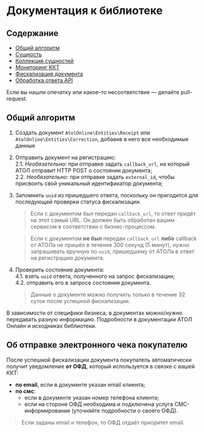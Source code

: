 # Документация к библиотеке

<a id="toc"></a>

## Содержание

* [Общий алгоритм](#getstarted)
* [Сущность](entity.md)
* [Коллекция сущностей](collection.md)
* [Мониторинг ККТ](monitoring.md)
* [Фискализация документа](fiscalizing.md)
* [Обработка ответа API](response.md)

Если вы нашли опечатку или какое-то несоответствие — делайте pull-request.

<a id="getstarted"></a>

## Общий алгоритм

1. Создать документ `AtolOnline\Entities\Receipt` или `AtolOnline\Entities\Correction`, добавив в него все необходимые
   данные
2. Отправить документ на регистрацию:  
   2.1. *Необязательно:* при отправке задать `callback_url`, на который АТОЛ отправит HTTP POST о состоянии документа;  
   2.2. *Необязательно:* при отправке задать `external_id`, чтобы присвоить свой уникальный идентификатор документа;
3. Запомнить `uuid` из пришедшего ответа, поскольку он пригодится для последующей проверки статуса фискализации.
   > Если с документом был передан `callback_url`, то ответ придёт на этот самый URL.
   > Он должен быть обработан вашим сервисом в соответствии с бизнес-процессом.

   > Если с документом **не был** передан `callback_url` **либо** callback от АТОЛа не пришёл в течение 300 секунд
   > (5 минут), нужно запрашивать вручную по `uuid`, пришедшему от АТОЛа в ответ на регистрацию документа.
4. Проверить состояние документа:  
   4.1. взять `uuid` ответа, полученного на запрос фискализации;  
   4.2. отправить его в запросе состояния документа.
   > Данные о документе можно получить только в течение 32 суток после успешной фискализации.

В зависимости от специфики бизнеса, в документах можно/нужно передавать разную информацию. Подробности в документации
АТОЛ Онлайн и исходниках библиотеки.

## Об отправке электронного чека покупателю

После успешной фискализации документа покупатель автоматически получит уведомление **от ОФД**, который используется в
связке с вашей ККТ:

* **по email**, если в документе указан email клиента;
* **по смс**:
    * если в документе указан номер телефона клиента;
    * если на стороне ОФД необходима и подключена услуга СМС-информирования (уточняйте подробности о своего ОФД).

> Если заданы email и телефон, то ОФД отдаёт приоритет email.
